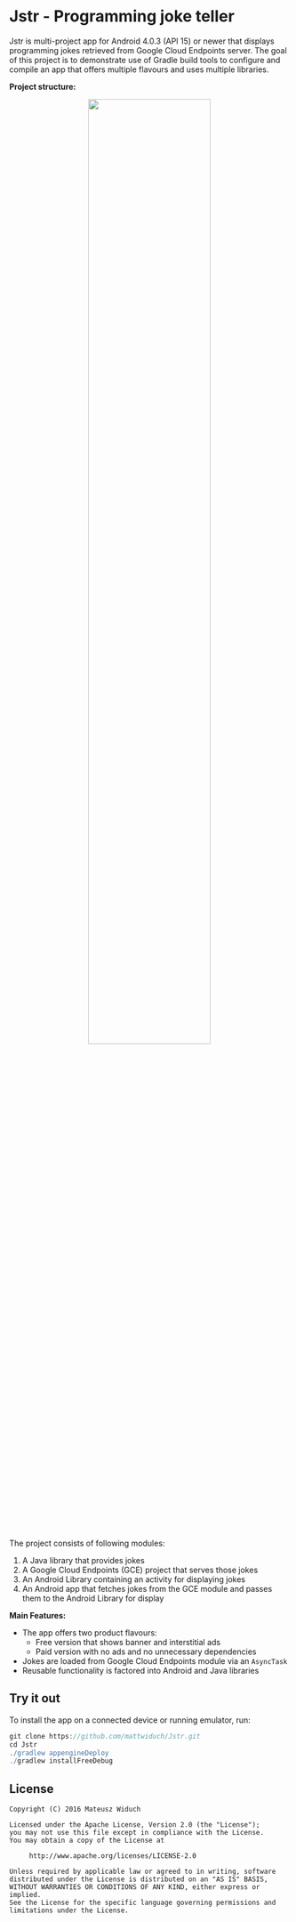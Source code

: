 # Jstr - Programming joke teller
Jstr is multi-project app for Android 4.0.3 (API 15) or newer that displays programming jokes retrieved from Google Cloud Endpoints server. The goal of this project is to demonstrate use of Gradle build tools to configure and compile an app that offers multiple flavours and uses multiple libraries.

**Project structure:**
<p align="center">
<img src="https://user-images.githubusercontent.com/15446842/32072335-23423668-ba8a-11e7-88df-b5f7eee995cf.png" width="66%" align="center"/>
</p>
The project consists of following modules:

1. A Java library that provides jokes
2. A Google Cloud Endpoints (GCE) project that serves those jokes
3. An Android Library containing an activity for displaying jokes
4. An Android app that fetches jokes from the GCE module and passes them to the Android Library for display

**Main Features:**
* The app offers two product flavours:
  - Free version that shows banner and interstitial ads
  - Paid version with no ads and no unnecessary dependencies
* Jokes are loaded from Google Cloud Endpoints module via an `AsyncTask`
* Reusable functionality is factored into Android and Java libraries

## Try it out
To install the app on a connected device or running emulator, run:

```gradle
git clone https://github.com/mattwiduch/Jstr.git
cd Jstr
./gradlew appengineDeploy
./gradlew installFreeDebug
```

## License
```
Copyright (C) 2016 Mateusz Widuch

Licensed under the Apache License, Version 2.0 (the "License");
you may not use this file except in compliance with the License.
You may obtain a copy of the License at

     http://www.apache.org/licenses/LICENSE-2.0

Unless required by applicable law or agreed to in writing, software
distributed under the License is distributed on an "AS IS" BASIS,
WITHOUT WARRANTIES OR CONDITIONS OF ANY KIND, either express or implied.
See the License for the specific language governing permissions and
limitations under the License.
```

